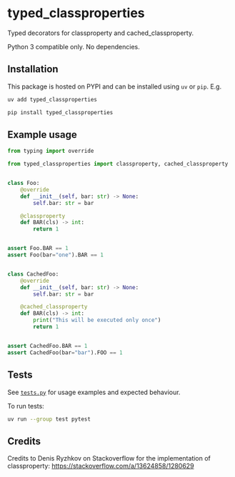 # typed_classproperties

Typed decorators for classproperty and cached_classproperty.

Python 3 compatible only. No dependencies.

## Installation

This package is hosted on PYPI and can be installed using `uv` or `pip`. E.g.

```bash
uv add typed_classproperties
```

```bash
pip install typed_classproperties
```

## Example usage

```python
from typing import override

from typed_classproperties import classproperty, cached_classproperty


class Foo:
    @override
    def __init__(self, bar: str) -> None:
        self.bar: str = bar

    @classproperty
    def BAR(cls) -> int:
        return 1


assert Foo.BAR == 1
assert Foo(bar="one").BAR == 1


class CachedFoo:
    @override
    def __init__(self, bar: str) -> None:
        self.bar: str = bar

    @cached_classproperty
    def BAR(cls) -> int:
        print("This will be executed only once")
        return 1


assert CachedFoo.BAR == 1
assert CachedFoo(bar="bar").FOO == 1
```

## Tests

See [`tests.py`](tests.py) for usage examples and expected behaviour.

To run tests:

```bash
uv run --group test pytest
```

## Credits

Credits to Denis Ryzhkov on Stackoverflow for the implementation of classproperty:
https://stackoverflow.com/a/13624858/1280629
